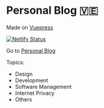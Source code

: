 # Personal Blog :venezuela:

Made on [Vuepress](https://vuepress.vuejs.org/)

[![Netlify Status](https://api.netlify.com/api/v1/badges/31cbad19-0c0c-40bd-a773-407926e9ab47/deploy-status)](https://app.netlify.com/sites/elegant-haupia-1e82c1/deploys)

Go to [Personal Blog](https://elegant-haupia-1e82c1.netlify.app/)

Topics:

- Design
- Development
- Software Management
- Internet Privacy
- Others

